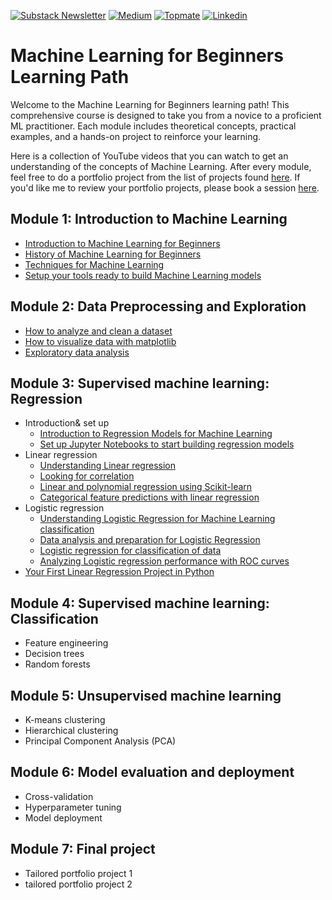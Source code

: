 [![Substack Newsletter](https://img.shields.io/badge/Substack-Newsletter-orange)](https://draleenababy.substack.com) [![Medium](https://img.shields.io/badge/Medium-12100E?style=flat&logo=medium&logoColor=white)](https://medium.com/@Dr.AleenaBaby)
[![Topmate](https://img.shields.io/badge/Topmate-Connect-blue)](https://topmate.io/dr_aleena_baby/) [![Linkedin](https://img.shields.io/badge/Linkedin-Connect-red)]([https://topmate.io/dr_aleena_baby/](https://www.linkedin.com/in/aleena-baby/))

# Machine Learning for Beginners Learning Path

Welcome to the Machine Learning for Beginners learning path! This comprehensive course is designed to take you from a novice to a proficient ML practitioner. Each module includes theoretical concepts, practical examples, and a hands-on project to reinforce your learning.

Here is a collection of YouTube videos that you can watch to get an understanding of the concepts of Machine Learning. After every module, feel free to do a portfolio project from the list of projects found [here](https://topmate.io/dr_aleena_baby/1248698). If you'd like me to review your portfolio projects, please book a session [here](https://topmate.io/dr_aleena_baby/1288122).
## Module 1: Introduction to Machine Learning
  - [Introduction to Machine Learning for Beginners](https://youtu.be/6mSx_KJxcHI?si=jc-O9BDEFg4WwFZN)
  - [History of Machine Learning for Beginners](https://youtu.be/N6wxM4wZ7V0?si=J4pdI73dae1t9oCs)
  - [Techniques for Machine Learning](https://youtu.be/4NGM0U2ZSHU?si=H-5tFzfMDeqgL8zz)
  - [Setup your tools ready to build Machine Learning models](https://youtu.be/-DfeD2k2Kj0?si=x17G3Sa2cZpWduuF)

## Module 2: Data Preprocessing and Exploration
  - [How to analyze and clean a dataset](https://youtu.be/5qGjczWTrDQ?si=XknlUgq5TQf2xkMg)
  - [How to visualize data with matplotlib](https://youtu.be/SbUkxH6IJo0?si=-7jLgTfxan-vU2lh)
  - [Exploratory data analysis](https://youtube.com/playlist?list=PLWKjhJtqVAblvI1i46ScbKV2jH1gdL7VQ&si=9wXassfHpPCqTPuy)

## Module 3: Supervised machine learning: Regression
  - Introduction& set up
    - [Introduction to Regression Models for Machine Learning](https://youtu.be/XA3OaoW86R8?si=uiQCSNvAOeLMJAh6)
    - [Set up Jupyter Notebooks to start building regression models](https://youtu.be/7E-jC8FLA2E?si=xzM0A9fCyR2FmMxI)
  - Linear regression
    - [Understanding Linear regression](https://youtu.be/CRxFT8oTDMg?si=nWAdm9VvxyiPLLSI)
    - [Looking for correlation](https://youtu.be/uoRq-lW2eQo?si=sAt2uUoSKKl5MfqG)
    - [Linear and polynomial regression using Scikit-learn](https://youtu.be/e4c_UP2fSjg?si=uG5tUJtakTMQgM56)
    - [Categorical feature predictions with linear regression](https://youtu.be/DYGliioIAE0?si=TE8R92KxIy5ltIYA)
  - Logistic regression 
    - [Understanding Logistic Regression for Machine Learning classification](https://youtu.be/KpeCT6nEpBY?si=D-HEE6LQfpXLBtiC)
    - [Data analysis and preparation for Logistic Regression](https://youtu.be/B2X4H9vcXTs?si=H80Z-eU13Icgjg1g)
    - [Logistic regression for classification of data](https://youtu.be/MmZS2otPrQ8?si=R3GD89YitVP4Z2BX)
    - [Analyzing Logistic regression performance with ROC curves](https://youtu.be/GApO575jTA0?si=vHyRzqtOlAWTp8Sf)
  - [Your First Linear Regression Project in Python](https://youtu.be/2xkXL5EUpS0?si=1VSMDIDo6d0vibFE)

## Module 4: Supervised machine learning: Classification 
  - Feature engineering
  - Decision trees
  - Random forests

## Module 5: Unsupervised machine learning
  - K-means clustering
  - Hierarchical clustering
  - Principal Component Analysis (PCA)

## Module 6: Model evaluation and deployment
  - Cross-validation
  - Hyperparameter tuning
  - Model deployment
    
## Module 7: Final project
  - Tailored portfolio project 1
  - tailored portfolio project 2



